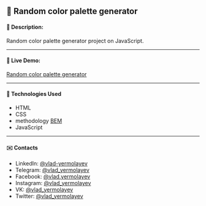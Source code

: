 ## :pushpin: Random color palette generator
#### :memo: Description: 

Random color palette generator project on JavaScript.
___

#### :link: Live Demo: 
[Random color palette generator](https://vlad-yermolayev.github.io/random-color-palette-generator/)
___

#### :rocket: Technologies Used

* HTML
* CSS
* methodology [BEM](https://en.bem.info/)
* JavaScript
___

#### :envelope: Contacts
* LinkedIn: [@vlad-yermolayev](https://www.linkedin.com/in/vlad-yermolayev/)
* Telegram: [@vlad_yermolayev](https://t.me/vlad_yermolayev)
* Facebook: [@vlad.yermolayev](https://www.facebook.com/vlad.yermolayev/)
* Instagram: [@vlad_yermolayev](https://www.instagram.com/vlad_yermolayev/)
* VK: [@vlad_yermolayev](https://vk.com/vlad_yermolayev)
* Twitter: [@vlad_yermolayev](https://twitter.com/vlad_yermolayev)